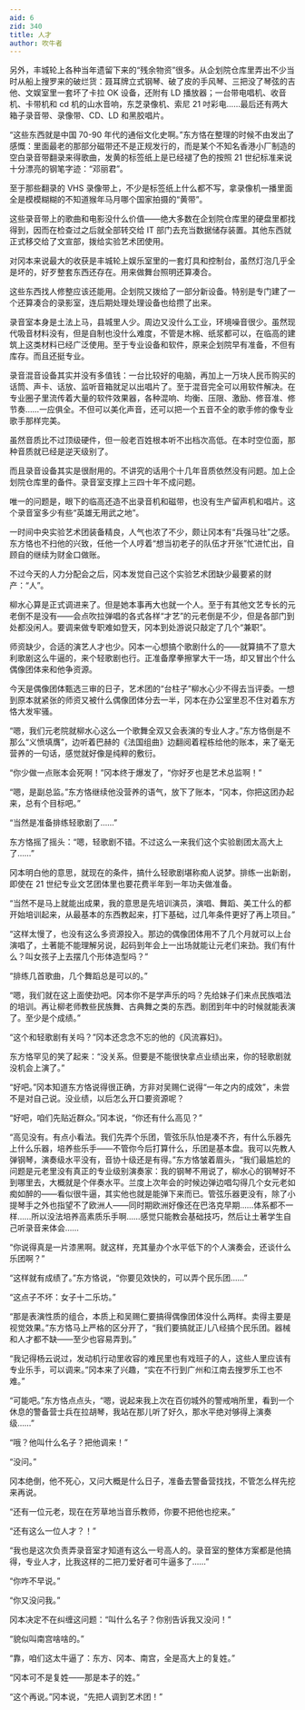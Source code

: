```yaml
---
aid: 6
zid: 340
title: 人才
author: 吹牛者
---
```


另外，丰城轮上各种当年遗留下来的“残余物资”很多。从企划院仓库里弄出不少当时从船上搜罗来的破烂货：聂耳牌立式钢琴、破了皮的手风琴、三把没了琴弦的吉他、文娱室里一套坏了卡拉 OK 设备，还附有 LD 播放器；一台带电唱机、收音机、卡带机和 cd 机的山水音响，东芝录像机、索尼 21 吋彩电……最后还有两大箱子录音带、录像带、CD、LD 和黑胶唱片。

“这些东西就是中国 70-90 年代的通俗文化史啊。”东方恪在整理的时候不由发出了感慨：里面最老的那部分磁带还不是正规发行的，而是某个不知名香港小厂制造的空白录音带翻录来得歌曲，发黄的标签纸上是已经褪了色的按照 21 世纪标准来说十分漂亮的钢笔字迹：“邓丽君”。

至于那些翻录的 VHS 录像带上，不少是标签纸上什么都不写，拿录像机一播里面全是模模糊糊的不知道猴年马月哪个国家拍摄的“黄带”。

这些录音带上的歌曲和电影没什么价值——绝大多数在企划院仓库里的硬盘里都找得到，因而在检查过之后就全部转交给 IT 部门去充当数据储存装置。其他东西就正式移交给了文宣部，拨给实验艺术团使用。

对冈本来说最大的收获是丰城轮上娱乐室里的一套灯具和控制台，虽然灯泡几乎全是坏的，好歹整套东西还存在。用来做舞台照明还算凑合。

这些东西找人修整应该还能用。企划院又拨给了一部分新设备。特别是专门建了一个还算凑合的录影室，连后期处理处理设备也给攒了出来。

录音室本身是土法上马，县城里人少。周边又没什么工业，环境噪音很少。虽然现代吸音材料没有，但是自制也没什么难度，不管是木棉、纸浆都可以，在临高的建筑上这类材料已经广泛使用。至于专业设备和软件，原来企划院早有准备，不但有库存。而且还挺专业。

录音混音设备其实并没有多值钱：一台比较好的电脑，再加上一万块人民币购买的话筒、声卡、话放、监听音箱就足以出唱片了。至于混音完全可以用软件解决。在专业圈子里流传着大量的软件效果器，各种混响、均衡、压限、激励、修音准、修节奏……一应俱全。不但可以美化声音，还可以把一个五音不全的歌手修的像专业歌手那样完美。

虽然音质比不过顶级硬件，但一般老百姓根本听不出档次高低。在本时空位面，那种音质就已经是逆天级别了。

而且录音设备其实是很耐用的。不讲究的话用个十几年音质依然没有问题。加上企划院仓库里的备件。录音室支撑上三四十年不成问题。

唯一的问题是，眼下的临高还造不出录音机和磁带，也没有生产留声机和唱片。这个录音室多少有些“英雄无用武之地”。

一时间中央实验艺术团装备精良，人气也浓了不少，颇让冈本有“兵强马壮”之感。东方恪也不扫他的兴致，任他一个人哼着“想当初老子的队伍才开张”忙进忙出，自顾自的继续为财金口做账。

不过今天的人力分配会之后，冈本发觉自己这个实验艺术团缺少最要紧的财产：“人”。

柳水心算是正式调进来了。但是她本事再大也就一个人。至于有其他文艺专长的元老倒不是没有——会点吹拉弹唱的各式各样“才艺”的元老倒是不少，但是各部门到处都没闲人。要调来做专职难如登天，冈本到处游说只敲定了几个“兼职”。

师资缺少，合适的演艺人才也少。冈本一心想搞个歌剧什么的——就算搞不了意大利歌剧这么牛逼的，来个轻歌剧也行。正准备摩拳擦掌大干一场，却又冒出个什么偶像团体来和他争资源。

今天是偶像团体甄选三审的日子，艺术团的“台柱子”柳水心少不得去当评委。一想到原本就紧张的师资又被什么偶像团体分去一半，冈本在办公室里忍不住对着东方恪大发牢骚。

“嗯，我们元老院就柳水心这么一个歌舞全双又会表演的专业人才。”东方恪倒是不那么“义愤填膺”，边听着巴赫的《法国组曲》边翻阅着程栋给他的账本，来了毫无营养的一句话，感觉就好像是纯粹的敷衍。

“你少做一点账本会死啊！”冈本终于爆发了，“你好歹也是艺术总监啊！”

“嗯，是副总监。”东方恪继续他没营养的语气，放下了账本，“冈本，你把这团办起来，总有个目标吧。”

“当然是准备排练轻歌剧了……”

东方恪摇了摇头：“嗯，轻歌剧不错。不过这么一来我们这个实验剧团太高大上了……”

冈本明白他的意思，就现在的条件，搞什么轻歌剧堪称痴人说梦。排练一出新剧，即使在 21 世纪专业文艺团体里也要花费半年到一年功夫做准备。

“当然不是马上就能出成果，我的意思是先培训演员，演唱、舞蹈、美工什么的都开始培训起来，从最基本的东西教起来，打下基础，过几年条件更好了再上项目。”

“这样太慢了，也没有这么多资源投入。那边的偶像团体用不了几个月就可以上台演唱了，土著能不能理解另说，起码到年会上一出场就能让元老们来劲。我们有什么？叫女孩子上去摆几个形体造型吗？”

“排练几首歌曲，几个舞蹈总是可以的。”

“嗯，我们就在这上面使劲吧。冈本你不是学声乐的吗？先给妹子们来点民族唱法的培训。再让柳老师教些民族舞、古典舞之类的东西。剧团到年中的时候就能表演了。至少是个成绩。”

“这个和轻歌剧有关吗？”冈本还念念不忘的他的《风流寡妇》。

东方恪罕见的笑了起来：“没关系。但要是不能很快拿点业绩出来，你的轻歌剧就没机会上演了。”

“好吧。”冈本知道东方恪说得很正确，方非对吴赐仁说得“一年之内的成效”，未尝不是对自己说。没业绩，以后怎么开口要资源呢？

“好吧，咱们先贴近群众。”冈本说，“你还有什么高见？”

“高见没有。有点小看法。我们先弄个乐团，管弦乐队怕是凑不齐，有什么乐器先上什么乐器，培养些乐手——不管你今后打算什么，乐团是基本盘。我可以先教人弹钢琴，演奏级水平没有，音协十级还是有得。”东方恪皱着眉头，“我们最尴尬的问题是元老里没有真正的专业级别演奏家：我的钢琴不用说了，柳水心的钢琴好不到哪里去，大概就是个伴奏水平。兰度上次年会的时候边弹边唱勾得几个女元老如痴如醉的——看似很牛逼，其实他也就是能弹下来而已。管弦乐器更没有，除了小提琴手之外也指望不了欧洲人——同时期欧洲好像还在巴洛克早期……体系都不一样……所以没法培养高素质乐手啊……感觉只能教会基础技巧，然后让土著学生自己听录音来体会……

“你说得真是一片漆黑啊。就这样，充其量办个水平低下的个人演奏会，还谈什么乐团啊？”

“这样就有成绩了。”东方恪说，“你要见效快的，可以弄个民乐团……”

“这点子不坏：女子十二乐坊。”

“那是表演性质的组合，本质上和吴赐仁要搞得偶像团体没什么两样。卖得主要是视觉效果。”东方恪马上严格的区分开了，“我们要搞就正儿八经搞个民乐团。器械和人才都不缺——至少也容易弄到。”

“我记得杨云说过，发动机行动里收容的难民里也有戏班子的人，这些人里应该有专业乐手，可以调来。”冈本来了兴趣，“实在不行到广州和江南去搜罗乐工也不难。”

“可能吧。”东方恪点点头，“嗯，说起来我上次在百仞城外的警戒哨所里，看到一个休息的警备营士兵在拉胡琴，我站在那儿听了好久，那水平绝对够得上演奏级……”

“哦？他叫什么名子？把他调来！”

“没问。”

冈本绝倒，他不死心，又问大概是什么日子，准备去警备营找找，不管怎么样先挖来再说。

“还有一位元老，现在在芳草地当音乐教师，你要不把他也挖来。”

“还有这么一位人才？！”

“我也是这次负责弄录音室才知道有这么一号高人的。录音室的整体方案都是他搞得，专业人才，比我这样的二把刀爱好者可牛逼多了……”

“你咋不早说。”

“你又没问我。”

冈本决定不在纠缠这问题：“叫什么名子？你别告诉我又没问！”

“貌似叫南宫啥啥的。”

“靠，咱们这太牛逼了：东方、冈本、南宫，全是高大上的复姓。”

“冈本可不是复姓——那是本子的姓。”

“这个再说。”冈本说，“先把人调到艺术团！”
